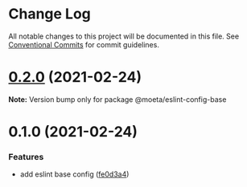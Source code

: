 # Change Log

All notable changes to this project will be documented in this file.
See [Conventional Commits](https://conventionalcommits.org) for commit guidelines.

# [0.2.0](https://github.com/choi-moeta/lint-config-lerna/compare/v0.1.0...v0.2.0) (2021-02-24)

**Note:** Version bump only for package @moeta/eslint-config-base





# 0.1.0 (2021-02-24)


### Features

* add eslint base config ([fe0d3a4](https://github.com/choi-moeta/lint-config-lerna/commit/fe0d3a4545613e7f4af29addfd24e0e7b76b1f80))
